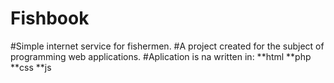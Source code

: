 # Fishbook 

#Simple internet service for fishermen. 
#A project created for the subject of programming web applications. 
#Aplication is na written in:
**html
**php
**css
**js
